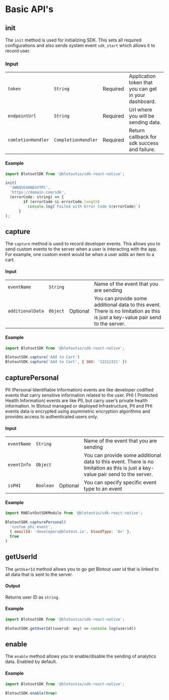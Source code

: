 # Basic API's

## init
The `init` method is used for initializing SDK. This sets all required configurations and also sends system event `sdk_start` which allows it to record user.

### Input

|                  |                      |         |                                                       |
| ---------------- |----------------------|---------|-------------------------------------------------------|
| `token`          | `String`             | Required | Application token that you can get in your dashboard. |
| `endpointUrl`    | `String`             | Required | Url where you will be sending data.                   |
| `comletionHandler` | `CompletionHandler` | Required | Return callback for sdk success and failure.          |                                              


#### Example
```js
import BlotoutSDK from '@blotoutio/sdk-react-native';

init(
  '3WBQ5E48ND3VTPC',
  'https://domain.com/sdk',
  (errorCode: string) => {
        if (errorCode && errorCode.length)
          console.log(`Failed with Error Code ${errorCode}`)
      }
);
```

## capture
The `capture` method is used to record developer events. This allows you to send custom events to the server when a user is interacting with the app. For example, one custom event would be when a user adds an item to a cart.

#### Input

|                  |          |          |                                                                                                                                 |
|------------------|----------|----------|---------------------------------------------------------------------------------------------------------------------------------|
| `eventName`      | `String` |          | Name of the event that you are sending                                                                                          |
| `additionalData` | `Object` | Optional | You can provide some additional data to this event. There is no limitation as this is just a key-value pair send to the server. |

#### Example
```js
import BlotoutSDK from '@blotoutio/sdk-react-native';

BlotoutSDK.capture('Add to Cart')
BlotoutSDK.capture('Add to Cart', { SKU: '12312321' })
```

## capturePersonal
PII (Personal Identifiable Information) events are like developer codified events that carry sensitive information related to the user.
PHI ( Protected Health Information) events are like PII, but carry user’s private health information.
In Blotout managed or deployed Infrastructure, PII and PHI events data is encrypted using asymmetric encryption algorithms and provides access to authenticated users only.

#### Input

|             |           |          |                                                                                                                                 |
|-------------|-----------|----------|---------------------------------------------------------------------------------------------------------------------------------|
| `eventName` | `String`  |          | Name of the event that you are sending                                                                                          |
| `eventInfo` | `Object`  |          | You can provide some additional data to this event. There is no limitation as this is just a key-value pair send to the server. |
| `isPHI`     | `Boolean` | Optional | You can specify specific event type to an event                                                                                 |


#### Example
```js
import RNBlotOutSDKModule from '@blotoutio/sdk-react-native';

BlotoutSDK.capturePersonal(
  'custom phi event',
  { emailId: 'developers@blotout.io', bloodType: 'A+' },
  true
)
```

## getUserId
The `getUserId` method allows you to go get Blotout user id that is linked to all data that is sent to the server.

#### Output
Returns user ID as `string`.

#### Example
```js
import BlotoutSDK from '@blotoutio/sdk-react-native';

BlotoutSDK.getUserId((userid: any) => console.log(userid))
```


## enable
The `enable` method allows you to enable/disable the sending of analytics data. Enabled by default.

#### Example
```js
import BlotoutSDK from '@blotoutio/sdk-react-native';

BlotoutSDK.enable(true)
```
